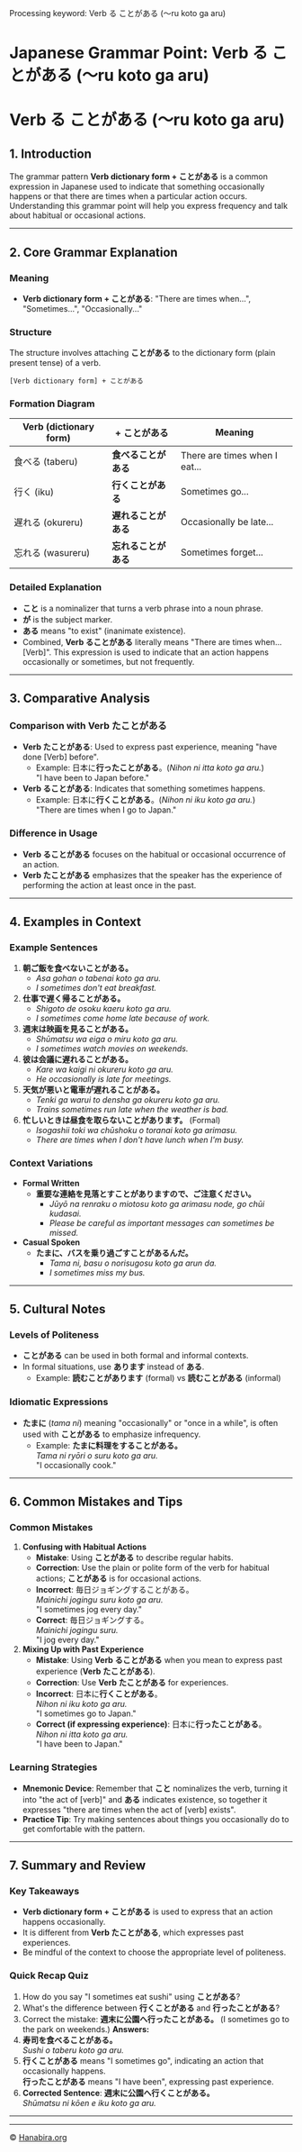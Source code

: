 Processing keyword: Verb る ことがある (〜ru koto ga aru)
# Japanese Grammar Point: Verb る ことがある (〜ru koto ga aru)
# Verb る ことがある (〜ru koto ga aru)
## 1. Introduction
The grammar pattern **Verb dictionary form + ことがある** is a common expression in Japanese used to indicate that something occasionally happens or that there are times when a particular action occurs. Understanding this grammar point will help you express frequency and talk about habitual or occasional actions.

---
## 2. Core Grammar Explanation
### Meaning
- **Verb dictionary form + ことがある**: "There are times when...", "Sometimes...", "Occasionally..."
### Structure
The structure involves attaching **ことがある** to the dictionary form (plain present tense) of a verb.
```
[Verb dictionary form] + ことがある
```
### Formation Diagram
| Verb (dictionary form) | + ことがある           | Meaning                        |
|------------------------|------------------------|--------------------------------|
| 食べる (taberu)         | **食べることがある**    | There are times when I eat...  |
| 行く (iku)             | **行くことがある**      | Sometimes go...                |
| 遅れる (okureru)       | **遅れることがある**    | Occasionally be late...        |
| 忘れる (wasureru)      | **忘れることがある**    | Sometimes forget...            |
### Detailed Explanation
- **こと** is a nominalizer that turns a verb phrase into a noun phrase.
- **が** is the subject marker.
- **ある** means "to exist" (inanimate existence).
- Combined, **Verb ることがある** literally means "There are times when... [Verb]".
This expression is used to indicate that an action happens occasionally or sometimes, but not frequently.
---
## 3. Comparative Analysis
### Comparison with Verb たことがある
- **Verb たことがある**: Used to express past experience, meaning "have done [Verb] before".
  - Example: 日本に**行ったことがある**。(*Nihon ni itta koto ga aru.*)  
    "I have been to Japan before."
- **Verb ることがある**: Indicates that something sometimes happens.
  - Example: 日本に**行くことがある**。(*Nihon ni iku koto ga aru.*)  
    "There are times when I go to Japan."
### Difference in Usage
- **Verb ることがある** focuses on the habitual or occasional occurrence of an action.
- **Verb たことがある** emphasizes that the speaker has the experience of performing the action at least once in the past.
---
## 4. Examples in Context
### Example Sentences
1. **朝ご飯を食べないことがある。**
   - *Asa gohan o tabenai koto ga aru.*
   - *I sometimes don't eat breakfast.*
2. **仕事で遅く帰ることがある。**
   - *Shigoto de osoku kaeru koto ga aru.*
   - *I sometimes come home late because of work.*
3. **週末は映画を見ることがある。**
   - *Shūmatsu wa eiga o miru koto ga aru.*
   - *I sometimes watch movies on weekends.*
4. **彼は会議に遅れることがある。**
   - *Kare wa kaigi ni okureru koto ga aru.*
   - *He occasionally is late for meetings.*
5. **天気が悪いと電車が遅れることがある。**
   - *Tenki ga warui to densha ga okureru koto ga aru.*
   - *Trains sometimes run late when the weather is bad.*
6. **忙しいときは昼食を取らないことがあります。** (Formal)
   - *Isogashii toki wa chūshoku o toranai koto ga arimasu.*
   - *There are times when I don't have lunch when I'm busy.*
### Context Variations
- **Formal Written**
  - **重要な連絡を見落とすことがありますので、ご注意ください。**
    - *Jūyō na renraku o miotosu koto ga arimasu node, go chūi kudasai.*
    - *Please be careful as important messages can sometimes be missed.*
- **Casual Spoken**
  - **たまに、バスを乗り過ごすことがあるんだ。**
    - *Tama ni, basu o norisugosu koto ga arun da.*
    - *I sometimes miss my bus.*
---
## 5. Cultural Notes
### Levels of Politeness
- **ことがある** can be used in both formal and informal contexts.
- In formal situations, use **あります** instead of **ある**.
  - Example: **読むことがあります** (formal) vs **読むことがある** (informal)
### Idiomatic Expressions
- **たまに** (*tama ni*) meaning "occasionally" or "once in a while", is often used with **ことがある** to emphasize infrequency.
  - Example: **たまに料理をすることがある。**  
    *Tama ni ryōri o suru koto ga aru.*  
    "I occasionally cook."
---
## 6. Common Mistakes and Tips
### Common Mistakes
1. **Confusing with Habitual Actions**
   - **Mistake**: Using **ことがある** to describe regular habits.
   - **Correction**: Use the plain or polite form of the verb for habitual actions; **ことがある** is for occasional actions.
   - **Incorrect**: 毎日ジョギングすることがある。  
     *Mainichi jogingu suru koto ga aru.*  
     "I sometimes jog every day."
   - **Correct**: 毎日ジョギングする。  
     *Mainichi jogingu suru.*  
     "I jog every day."
2. **Mixing Up with Past Experience**
   - **Mistake**: Using **Verb ることがある** when you mean to express past experience (**Verb たことがある**).
   - **Correction**: Use **Verb たことがある** for experiences.
   - **Incorrect**: 日本に**行くことがある**。  
     *Nihon ni iku koto ga aru.*  
     "I sometimes go to Japan."
   - **Correct (if expressing experience)**: 日本に**行ったことがある**。  
     *Nihon ni itta koto ga aru.*  
     "I have been to Japan."
### Learning Strategies
- **Mnemonic Device**: Remember that **こと** nominalizes the verb, turning it into "the act of [verb]" and **ある** indicates existence, so together it expresses "there are times when the act of [verb] exists".
- **Practice Tip**: Try making sentences about things you occasionally do to get comfortable with the pattern.
---
## 7. Summary and Review
### Key Takeaways
- **Verb dictionary form + ことがある** is used to express that an action happens occasionally.
- It is different from **Verb たことがある**, which expresses past experiences.
- Be mindful of the context to choose the appropriate level of politeness.
### Quick Recap Quiz
1. How do you say "I sometimes eat sushi" using **ことがある**?
2. What's the difference between **行くことがある** and **行ったことがある**?
3. Correct the mistake: **週末に公園へ行ったことがある。** (I sometimes go to the park on weekends.)
**Answers:**
1. **寿司を食べることがある。**  
   *Sushi o taberu koto ga aru.*
2. **行くことがある** means "I sometimes go", indicating an action that occasionally happens.  
   **行ったことがある** means "I have been", expressing past experience.
3. **Corrected Sentence**: **週末に公園へ行くことがある。**  
   *Shūmatsu ni kōen e iku koto ga aru.*
---


---

© [Hanabira.org](https://hanabira.org)
